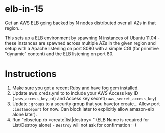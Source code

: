elb-in-15
=========

Get an AWS ELB going backed by N nodes distributed over all AZs in that region...

This sets up a ELB environment  by spawning N instances of Ubuntu 11.04 - these instances are spawned across multiple AZs in the given region and setup with a Apache listening on port 8080 with a simple CGI (for primitive "dynamic" content) and the ELB listening on port 80.

Instructions
============

1. Make sure you got a recent Ruby and have fog gem installed.
2. Update aws_creds.yml to to include your AWS Access key ID (`:aws_access_key_id`) and Access key secret(`:aws_secret_access_key`)
3. Update `:groups` to a security group that you have(or create... Allow port `:instanceport` for now. Can block later to explicitly allow amazon-elb alone later).
4. Run "elbsetup.rb <create|list|destroy> <elbname>" (ELB Name is required for List/Destroy alone) - `Destroy` will not ask for confirmation :-)
